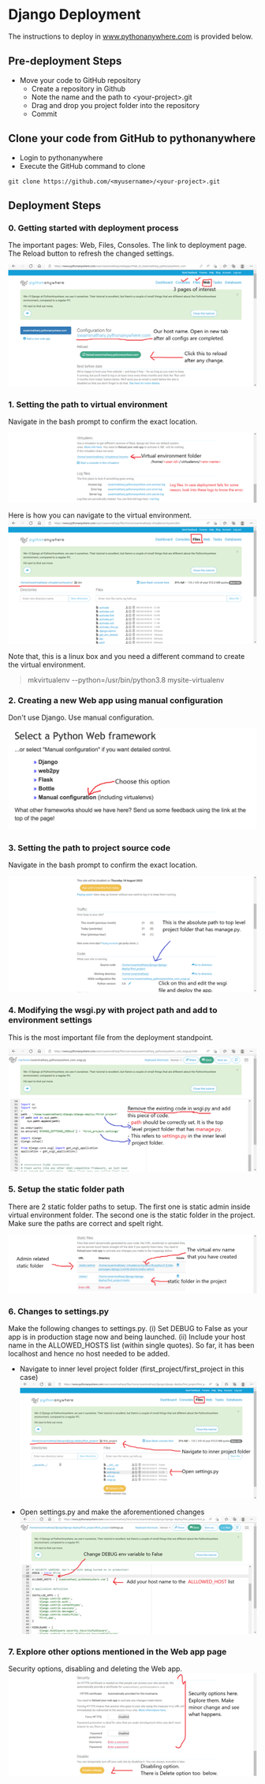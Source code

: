 # Django Deployment

The instructions to deploy in www.pythonanywhere.com is provided below.

## Pre-deployment Steps 
* Move your code to GitHub repository
  * Create a repository in Github
  * Note the name and the path to &lt;your-project&gt;.git
  * Drag and drop you project folder into the repository
  * Commit

## Clone your code from GitHub to pythonanywhere
* Login to pythonanywhere
* Execute the GitHub command to clone 
```
git clone https://github.com/<myusername>/<your-project>.git
```  
## Deployment Steps

### 0. Getting started with deployment process 
The important pages: Web, Files, Consoles. The link to deployment page. The Reload button to refresh the changed settings.

![](deploy/0.png)


### 1. Setting the path to virtual environment
Navigate in the bash prompt to confirm the exact location.

![Setting the path to virtual environment](deploy/2.png)

Here is how you can navigate to the virtual environment.
![](deploy/files-1.png)

Note that, this is a linux box and you need a different command to create the virtual environment.
> mkvirtualenv --python=/usr/bin/python3.8 mysite-virtualenv

### 2. Creating a new Web app using manual configuration
Don't use Django. Use manual configuration.

![Use manual configuration](deploy/manual.png)

### 3. Setting the path to project source code
Navigate in the bash prompt to confirm the exact location.

![Setting the path to project source code](deploy/1.png)

### 4. Modifying the wsgi.py with project path and add to environment settings
This is the most important file from the deployment standpoint.

![Modifying the wsgi.py with project path and environment settings](deploy/wsgi.png)

### 5. Setup the static folder path
There are 2 static folder paths to setup. The first one is static admin inside virtual environment folder. The second one is the static folder in the project. Make sure the paths are correct and spelt right. 

![Setup the static folder](deploy/3.png)

### 6. Changes to settings.py
Make the following changes to settings.py. (i) Set DEBUG to False as your app is in production stage now and being launched. (ii) Include your host name in the ALLOWED_HOSTS list (within single quotes). So far, it has been localhost and hence no host needed to be added.

- Navigate to inner level project folder (first_project/first_project in this case)
![Navigate to inner level project folder](deploy/files-2.png)

- Open settings.py and make the aforementioned changes
![Changes to settings.py](deploy/settings.png)

### 7. Explore other options mentioned in the Web app page

Security options, disabling and deleting the Web app.
![Setup the static folder](deploy/4.png)


